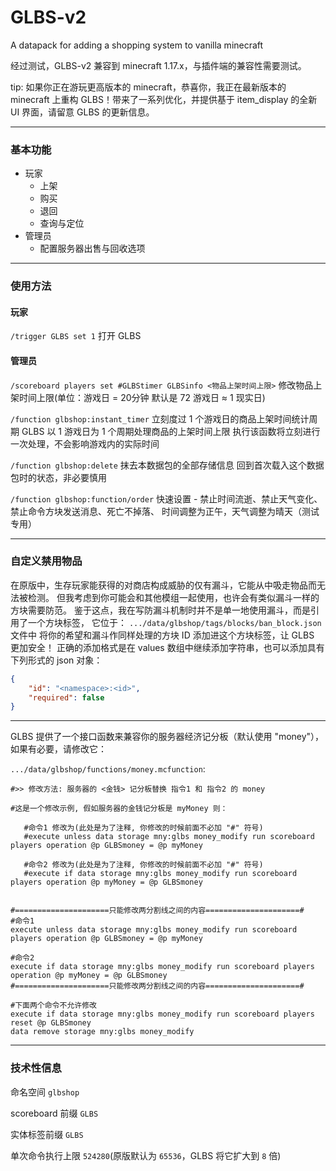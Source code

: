 # GLBS-v2

A datapack for adding a shopping system to vanilla minecraft

经过测试，GLBS-v2 兼容到 minecraft 1.17.x，与插件端的兼容性需要测试。

tip: 如果你正在游玩更高版本的 minecraft，恭喜你，我正在最新版本的 minecraft 上重构 GLBS！带来了一系列优化，并提供基于 item_display 的全新 UI 界面，请留意 GLBS 的更新信息。

---

### 基本功能

- 玩家
  - 上架
  - 购买
  - 退回
  - 查询与定位
- 管理员
  - 配置服务器出售与回收选项

---

### 使用方法

#### 玩家

`/trigger GLBS set 1`
打开 GLBS

#### 管理员

`/scoreboard players set #GLBStimer GLBSinfo <物品上架时间上限>`
修改物品上架时间上限(单位：游戏日 = 20分钟 默认是 72 游戏日 ≈ 1 现实日)

`/function glbshop:instant_timer`
立刻度过 1 个游戏日的商品上架时间统计周期
GLBS 以 1 游戏日为 1 个周期处理商品的上架时间上限
执行该函数将立刻进行一次处理，不会影响游戏内的实际时间

`/function glbshop:delete`
抹去本数据包的全部存储信息
回到首次载入这个数据包时的状态，非必要慎用

`/function glbshop:function/order`
快速设置 - 禁止时间流逝、禁止天气变化、
禁止命令方块发送消息、死亡不掉落、
时间调整为正午，天气调整为晴天（测试专用）

---

### 自定义禁用物品

在原版中，生存玩家能获得的对商店构成威胁的仅有漏斗，它能从中吸走物品而无法被检测。
但我考虑到你可能会和其他模组一起使用，也许会有类似漏斗一样的方块需要防范。
鉴于这点，我在写防漏斗机制时并不是单一地使用漏斗，而是引用了一个方块标签，
它位于：
`.../data/glbshop/tags/blocks/ban_block.json`
文件中
将你的希望和漏斗作同样处理的方块 ID 添加进这个方块标签，让 GLBS 更加安全！
正确的添加格式是在 values 数组中继续添加字符串，也可以添加具有下列形式的 json 对象：

```json
{
    "id": "<namespace>:<id>",
    "required": false
}
```



---

GLBS 提供了一个接口函数来兼容你的服务器经济记分板（默认使用 "money"），如果有必要，请修改它：

`.../data/glbshop/functions/money.mcfunction`:

```
#>> 修改方法: 服务器的 <金钱> 记分板替换 指令1 和 指令2 的 money

#这是一个修改示例, 假如服务器的金钱记分板是 myMoney 则：

   #命令1 修改为(此处是为了注释, 你修改的时候前面不必加 "#" 符号)
   #execute unless data storage mny:glbs money_modify run scoreboard players operation @p GLBSmoney = @p myMoney

   #命令2 修改为(此处是为了注释, 你修改的时候前面不必加 "#" 符号)
   #execute if data storage mny:glbs money_modify run scoreboard players operation @p myMoney = @p GLBSmoney


#=====================只能修改两分割线之间的内容=====================#
#命令1
execute unless data storage mny:glbs money_modify run scoreboard players operation @p GLBSmoney = @p myMoney

#命令2
execute if data storage mny:glbs money_modify run scoreboard players operation @p myMoney = @p GLBSmoney
#=====================只能修改两分割线之间的内容=====================#

#下面两个命令不允许修改
execute if data storage mny:glbs money_modify run scoreboard players reset @p GLBSmoney
data remove storage mny:glbs money_modify
```

---

### 技术性信息

命名空间 `glbshop`

scoreboard 前缀 `GLBS`

实体标签前缀 `GLBS`

单次命令执行上限 `524280`(原版默认为 `65536`，GLBS 将它扩大到 `8` 倍)
